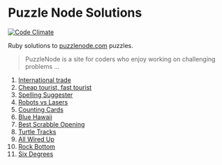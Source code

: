 Puzzle Node Solutions
=====================
[![Code Climate](https://codeclimate.com/badge.png)](https://codeclimate.com/github/wboayue/puzzlenode-solutions)

Ruby solutions to [puzzlenode.com](http://puzzlenode.com) puzzles.

> PuzzleNode is a site for coders who enjoy working on challenging problems ...

1. [International trade](https://github.com/wboayue/puzzlenode-solutions/tree/master/01-international-trade)
2. [Cheap tourist, fast tourist](https://github.com/wboayue/puzzlenode-solutions/tree/master/02-cheap-tourist-fast-tourist)
3. [Spelling Suggester](https://github.com/wboayue/puzzlenode-solutions/tree/master/03-spelling-suggestions)
4. [Robots vs Lasers](https://github.com/wboayue/puzzlenode-solutions/tree/master/04-robots-vs-lasers)
5. [Counting Cards](https://github.com/wboayue/puzzlenode-solutions/tree/master/05-counting-cards)
7. [Blue Hawaii](https://github.com/wboayue/puzzlenode-solutions/tree/master/07-blue-hawaii)
8. [Best Scrabble Opening](https://github.com/wboayue/puzzlenode-solutions/tree/master/08-best-scrabble-opening)
9. [Turtle Tracks](https://github.com/wboayue/puzzlenode-solutions/tree/master/09-turtle-tracks)
10. [All Wired Up](https://github.com/wboayue/puzzlenode-solutions/tree/master/10-all-wired-up)
10. [Rock Bottom](https://github.com/wboayue/puzzlenode-solutions/tree/master/11-rock-bottom)
14. [Six Degrees](https://github.com/wboayue/puzzlenode-solutions/tree/master/14-six-degrees)